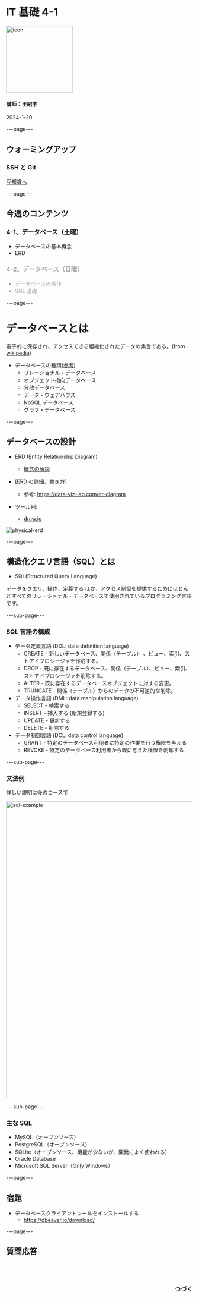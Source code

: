 # IT 基礎 4-1

<img src="/images/icon-transparent.png" alt="icon" width="180"/>

#### 講師：王紹宇

2024-1-20

---page---

## ウォーミングアップ

### SSH と Git

[豆知識へ](trivia.html#/22)

---page---

## 今週のコンテンツ

### 4-1、データベース（土曜）

- データベースの基本概念
- ERD

<div style="opacity: 0.4; text-align: left">

### 4-2、データベース（日曜）

- データベースの操作
- SQL 基礎

</div>

---page---

# データベースとは

電子的に保存され、アクセスできる組織化されたデータの集合である。(from [wikipedia](https://ja.wikipedia.org/wiki/%E3%83%87%E3%83%BC%E3%82%BF%E3%83%99%E3%83%BC%E3%82%B9))

- データベースの種類([参考](https://www.oracle.com/jp/database/what-is-database/#link5))
  - リレーショナル・データベース
  - オブジェクト指向データベース
  - 分散データベース
  - データ・ウェアハウス
  - NoSQL データベース
  - グラフ・データベース

---page---

## データベースの設計

- ERD (Entity Relationship Diagram)
  - [概念の解説](https://wa3.i-3-i.info/word16654.html)
- [ERD の詳細、書き方]
  - 参考: https://data-viz-lab.com/er-diagram
- ツール例:

  - [draw.io](https://app.diagrams.net/)

<img src="/images/course4-1/physical-erd.png" alt="physical-erd" />

---page---

## 構造化クエリ言語（SQL）とは

- SQL(Structured Query Language)

データをクエリ、操作、定義する
ほか、アクセス制御を提供するためにほとんどすべてのリレーショナル・データベースで使用されているプログラミング言語です。

---sub-page---

### SQL 言語の構成

- データ定義言語 (DDL: data definition language)
  - CREATE - 新しいデータベース、関係（テーブル） 、ビュー、索引、ストアドプロシージャを作成する。
  - DROP - 既に存在するデータベース、関係（テーブル）、ビュー、索引、ストアドプロシージャを削除する。
  - ALTER - 既に存在するデータベースオブジェクトに対する変更。
  - TRUNCATE - 関係（テーブル）からのデータの不可逆的な削除。
- データ操作言語 (DML: data manipulation language)
  - SELECT - 検索する
  - INSERT - 挿入する (新規登録する)
  - UPDATE - 更新する
  - DELETE - 削除する
- データ制御言語 (DCL: data control language)
  - GRANT - 特定のデータベース利用者に特定の作業を行う権限を与える
  - REVOKE - 特定のデータベース利用者から既に与えた権限を剥奪する

---sub-page---

### 文法例

詳しい説明は後のコースで

<img src="/images/course4-1/sql-example.png" alt="sql-example" height="800px"/>

---sub-page---

### 主な SQL

- MySQL（オープンソース）
- PostgreSQL（オープンソース）
- SQLite（オープンソース、機能が少ないが、開発によく使われる）
- Oracle Database
- Microsoft SQL Server（Only Windows）

---page---

## 宿題

- データベースクライアントツールをインストールする
  - https://dbeaver.io/download/

---page---

<section style="text-align: left;">
  <h1>質問応答</h1>
  <br/>
  <br/>
  <h3 style="text-align: right;">つづく</h3>
</section>
